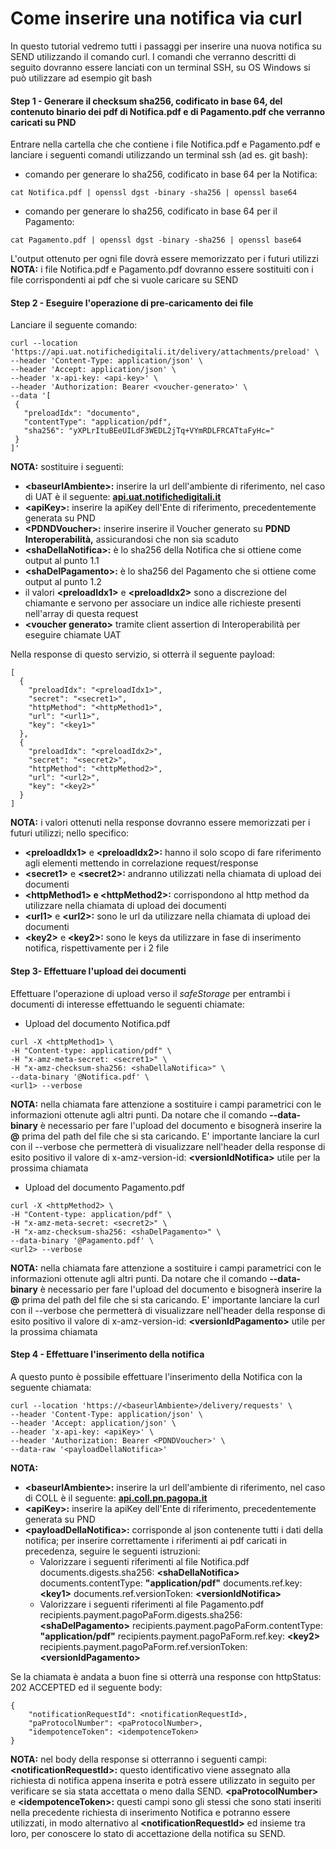 # Come inserire una notifica via curl



In questo tutorial vedremo tutti i passaggi per inserire una nuova notifica su SEND utilizzando il comando curl. I comandi che verranno descritti di seguito dovranno essere lanciati con un terminal SSH, su OS Windows si può utilizzare ad esempio git bash

#### Step 1 - Generare il checksum sha256, codificato in base 64, del contenuto binario dei pdf di Notifica.pdf e di Pagamento.pdf che verranno caricati su PND

Entrare nella cartella che che contiene i file Notifica.pdf e Pagamento.pdf e lanciare i seguenti comandi utilizzando un terminal ssh (ad es. git bash):

* comando per generare lo sha256, codificato in base 64 per la Notifica:

```
cat Notifica.pdf | openssl dgst -binary -sha256 | openssl base64
```

* comando per generare lo sha256, codificato in base 64 per il Pagamento:

```
cat Pagamento.pdf | openssl dgst -binary -sha256 | openssl base64
```

L'output ottenuto per ogni file dovrà essere memorizzato per i futuri utilizzi **NOTA:** i file Notifica.pdf e Pagamento.pdf dovranno essere sostituiti con i file corrispondenti ai pdf che si vuole caricare su SEND

#### Step 2 - Eseguire l'operazione di pre-caricamento dei file

Lanciare il seguente comando:

```
curl --location 'https://api.uat.notifichedigitali.it/delivery/attachments/preload' \
--header 'Content-Type: application/json' \
--header 'Accept: application/json' \
--header 'x-api-key: <api-key>' \
--header 'Authorization: Bearer <voucher-generato>' \
--data '[
 {
   "preloadIdx": "documento",
   "contentType": "application/pdf",
   "sha256": "yXPLrItuBEeUILdF3WEDL2jTq+VYmRDLFRCATtaFyHc="
 }
]'
```

**NOTA:** sostituire i seguenti:

* **\<baseurlAmbiente>:** inserire la url dell'ambiente di riferimento, nel caso di UAT è il seguente: [**api.uat.notifichedigitali.it**](https://api.uat.notifichedigitali.it)
* **\<apiKey>:** inserire la apiKey dell'Ente di riferimento, precedentemente generata su PND
* **\<PDNDVoucher>:** inserire inserire il Voucher generato su **PDND Interoperabilità,** assicurandosi che non sia scaduto
* **\<shaDellaNotifica>:** è lo sha256 della Notifica che si ottiene come output al punto 1.1
* **\<shaDelPagamento>:** è lo sha256 del Pagamento che si ottiene come output al punto 1.2
* il valori **\<preloadIdx1>** e **\<preloadIdx2>** sono a discrezione del chiamante e servono per associare un indice alle richieste presenti nell'array di questa request
* **\<voucher generato>** tramite client assertion di Interoperabilità per eseguire chiamate UAT

Nella response di questo servizio, si otterrà il seguente payload:

```
[
  { 
    "preloadIdx": "<preloadIdx1>", 
    "secret": "<secret1>", 
    "httpMethod": "<httpMethod1>", 
    "url": "<url1>", 
    "key": "<key1>"
  },
  { 
    "preloadIdx": "<preloadIdx2>", 
    "secret": "<secret2>", 
    "httpMethod": "<httpMethod2>", 
    "url": "<url2>", 
    "key": "<key2>" 
  }
]
```

**NOTA:** i valori ottenuti nella response dovranno essere memorizzati per i futuri utilizzi; nello specifico:

* **\<preloadIdx1>** e **\<preloadIdx2>:** hanno il solo scopo di fare riferimento agli elementi mettendo in correlazione request/response
* **\<secret1>** e **\<secret2>:** andranno utilizzati nella chiamata di upload dei documenti
* **\<httpMethod1> e \<httpMethod2>:** corrispondono al http method da utilizzare nella chiamata di upload dei documenti
* **\<url1>** e **\<url2>:** sono le url da utilizzare nella chiamata di upload dei documenti
* **\<key2>** e **\<key2>:** sono le keys da utilizzare in fase di inserimento notifica, rispettivamente per i 2 file

#### Step 3- Effettuare l'upload dei documenti

Effettuare l'operazione di upload verso il _safeStorage_ per entrambi i documenti di interesse effettuando le seguenti chiamate:

* Upload del documento Notifica.pdf

```
curl -X <httpMethod1> \
-H "Content-type: application/pdf" \
-H "x-amz-meta-secret: <secret1>" \
-H "x-amz-checksum-sha256: <shaDellaNotifica>" \
--data-binary '@Notifica.pdf' \
<url1> --verbose
```

**NOTA:** nella chiamata fare attenzione a sostituire i campi parametrici con le informazioni ottenute agli altri punti. Da notare che il comando **--data-binary** è necessario per fare l'upload del documento e bisognerà inserire la **@** prima del path del file che si sta caricando. E' importante lanciare la curl con il --verbose che permetterà di visualizzare nell'header della response di esito positivo il valore di x-amz-version-id: **\<versionIdNotifica>** utile per la prossima chiamata

* Upload del documento Pagamento.pdf

```
curl -X <httpMethod2> \
-H "Content-type: application/pdf" \
-H "x-amz-meta-secret: <secret2>" \
-H "x-amz-checksum-sha256: <shaDelPagamento>" \
--data-binary '@Pagamento.pdf' \
<url2> --verbose
```

**NOTA:** nella chiamata fare attenzione a sostituire i campi parametrici con le informazioni ottenute agli altri punti. Da notare che il comando **--data-binary** è necessario per fare l'upload del documento e bisognerà inserire la **@** prima del path del file che si sta caricando. E' importante lanciare la curl con il --verbose che permetterà di visualizzare nell'header della response di esito positivo il valore di x-amz-version-id: **\<versionIdPagamento>** utile per la prossima chiamata

#### Step 4 - Effettuare l'inserimento della notifica

A questo punto è possibile effettuare l'inserimento della Notifica con la seguente chiamata:

```
curl --location 'https://<baseurlAmbiente>/delivery/requests' \
--header 'Content-Type: application/json' \
--header 'Accept: application/json' \
--header 'x-api-key: <apiKey>' \
--header 'Authorization: Bearer <PDNDVoucher>' \
--data-raw '<payloadDellaNotifica>'
```

**NOTA:**

* **\<baseurlAmbiente>:** inserire la url dell'ambiente di riferimento, nel caso di COLL è il seguente: [**api.coll.pn.pagopa.it**](http://api.coll.pn.pagopa.it)
* **\<apiKey>:** inserire la apiKey dell'Ente di riferimento, precedentemente generata su PND
* **\<payloadDellaNotifica>:** corrisponde al json contenente tutti i dati della notifica; per inserire correttamente i riferimenti ai pdf caricati in precedenza, seguire le seguenti istruzioni:
  * Valorizzare i seguenti riferimenti al file Notifica.pdf documents.digests.sha256: **\<shaDellaNotifica>** documents.contentType: **"application/pdf"** documents.ref.key: **\<key1>** documents.ref.versionToken: **\<versionIdNotifica>**
  * Valorizzare i seguenti riferimenti al file Pagamento.pdf recipients.payment.pagoPaForm.digests.sha256: **\<shaDelPagamento>** recipients.payment.pagoPaForm.contentType: **"application/pdf"** recipients.payment.pagoPaForm.ref.key: **\<key2>** recipients.payment.pagoPaForm.ref.versionToken: **\<versionIdPagamento>**

Se la chiamata è andata a buon fine si otterrà una response con httpStatus: 202 ACCEPTED ed il seguente body:

```
{
    "notificationRequestId": <notificationRequestId>,
    "paProtocolNumber": <paProtocolNumber>,
    "idempotenceToken": <idempotenceToken>
}
```

**NOTA:** nel body della response si otterranno i seguenti campi: **\<notificationRequestId>:** questo identificativo viene assegnato alla richiesta di notifica appena inserita e potrà essere utilizzato in seguito per verificare se sia stata accettata o meno dalla SEND. **\<paProtocolNumber>** e **\<idempotenceToken>:** questi campi sono gli stessi che sono stati inseriti nella precedente richiesta di inserimento Notifica e potranno essere utilizzati, in modo alternativo al **\<notificationRequestId>** ed insieme tra loro, per conoscere lo stato di accettazione della notifica su SEND.
